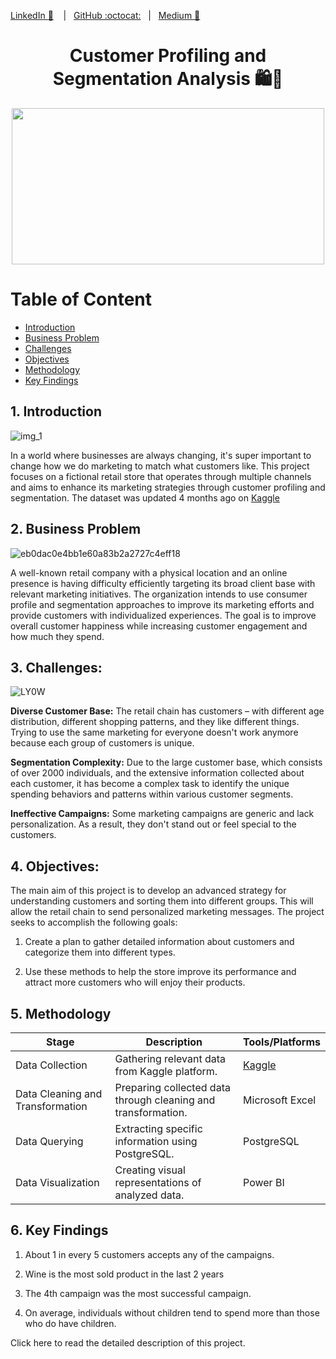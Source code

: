 [LinkedIn :necktie:][LinkedIn] &nbsp;&nbsp;&nbsp;|&nbsp;&nbsp;&nbsp;[GitHub :octocat:][GitHub]&nbsp;&nbsp;&nbsp;|&nbsp;&nbsp;&nbsp;[Medium 📖][Medium]

<!--
Quick Link 
-->
[LinkedIn]:https://www.linkedin.com/in/zehida-thabit-86583a228/
[GitHub]:https://github.com/mademoixcel
[Medium]:https://medium.com/@zehidata







<div style="text-align: center;">
  <h1>  Customer Profiling and Segmentation Analysis    🛍️🛒</h1>
</div> 
<p align="center"> 


  
<p align="center">
  <img width="500" height="250" src="https://sourcificconsulting.co.uk/wp-content/uploads/image19.gif">
</p>


# Table of Content
- [Introduction](#1-introduction)
- [Business Problem](#2-business-problem)
- [Challenges](#3-challenges)
- [Objectives](#4-objectives)
- [Methodology](#5-methodology)
- [Key Findings](#6-key-findings)
## 1. Introduction 

![img_1](https://github.com/mademoixcel/Customer-Profiling-Analysis/assets/124081194/74c340b1-d912-400a-ad4e-862f8a8ea7f2)


In a world where businesses are always changing, it's super important to change how we do marketing to match what customers like. This project focuses on a fictional retail store that operates through multiple channels and aims to enhance its marketing strategies through customer profiling and segmentation.
The dataset was updated 4 months ago on [Kaggle](https://www.kaggle.com/datasets/somesh140/segmentation)





## 2. Business Problem

![eb0dac0e4bb1e60a83b2a2727c4eff18](https://github.com/mademoixcel/Customer-Profiling-Analysis/assets/124081194/ecdbab3a-d8f6-4abf-8018-ae4732930037)




A well-known retail company with a physical location and an online presence is having difficulty efficiently targeting its broad client base with relevant marketing initiatives. The organization intends to use consumer profile and segmentation approaches to improve its marketing efforts and provide customers with individualized experiences. The goal is to improve overall customer happiness while increasing customer engagement and how much they spend.


## 3. Challenges:
![LY0W](https://github.com/mademoixcel/Customer-Profiling-Analysis/assets/124081194/7d5ac5cf-c1fd-426c-9bd4-508d0b2bf2ab)

<b>Diverse Customer Base:</b> The retail chain has customers – with different age distribution, different shopping patterns, and they like different things. Trying to use the same marketing for everyone doesn't work anymore because each group of customers is unique.

<b>Segmentation Complexity:</b> Due to the large customer base, which consists of over 2000 individuals, and the extensive information collected about each customer, it has become a complex task to identify the unique spending behaviors and patterns within various customer segments.

<b>Ineffective Campaigns:</b> Some marketing campaigns are generic and lack personalization. As a result, they don't stand out or feel special to the customers.

## 4. Objectives:

The main aim of this project is to develop an advanced strategy for understanding customers and sorting them into different groups. This will allow the retail chain to send personalized marketing messages. The project seeks to accomplish the following goals:

1. Create a plan to gather detailed information about customers and categorize them into different types.
   
2. Use these methods to help the store improve its performance and attract more customers who will enjoy their products.
   
## 5. Methodology
| Stage                       | Description                                                   | Tools/Platforms          |
|-----------------------------|---------------------------------------------------------------|--------------------------|
| Data Collection             | Gathering relevant data from Kaggle platform.                 | [Kaggle](https://www.kaggle.com/datasets/somesh140/segmentation)                   |
| Data Cleaning and Transformation | Preparing collected data through cleaning and transformation. | Microsoft Excel         |
| Data Querying               | Extracting specific information using PostgreSQL.            | PostgreSQL              |
| Data Visualization          | Creating visual representations of analyzed data.             | Power BI                |





## 6. Key Findings

1. About 1 in every 5 customers accepts any of the campaigns.

2. Wine is the most sold product in the last 2 years

3. The 4th campaign was the most successful campaign.

4. On average, individuals without children tend to spend more than those who do have children.


  Click here to read the detailed description of this project.
